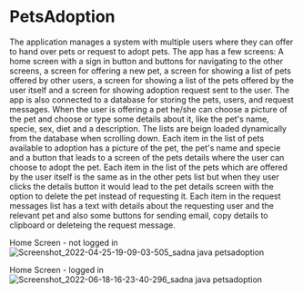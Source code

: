 # PetsAdoption
The application manages a system with multiple users where they can offer to hand over pets or request to adopt pets.
The app has a few screens: A home screen with a sign in button and buttons for navigating to the other screens, a screen for offering a new pet, a screen for showing a list of pets offered by other users, a screen for showing a list of the pets offered by the user itself and a screen for showing adoption request sent to the user.
The app is also connected to a database for storing the pets, users, and request messages.
When the user is offering a pet he/she can choose a picture of the pet and choose or type some details about it, like the pet's name, specie, sex, diet and a description.
The lists are beign loaded dynamically from the database when scrolling down.
Each item in the list of pets available to adoption has a picture of the pet, the pet's name and specie and a button that leads to a screen of the pets details where the user can choose to adopt the pet.
Each item in the list of the pets which are offered by the user itself is the same as in the other pets list but when they user clicks the details button it would lead to the pet details screen with the option to delete the pet instead of requesting it.
Each item in the request messages list has a text with details about the requesting user and the relevant pet and also some buttons for sending email, copy details to clipboard or deleteing the request message.

Home Screen - not logged in
![Screenshot_2022-04-25-19-09-03-505_sadna java petsadoption](https://user-images.githubusercontent.com/30302888/174439563-0431e5b6-9d3b-4b06-8015-e4e35a70f726.jpg)

Home Screen - logged in
![Screenshot_2022-06-18-16-23-40-296_sadna java petsadoption](https://user-images.githubusercontent.com/30302888/174439708-bc48894b-2fd9-4cae-a14a-b101ac6aaefd.jpg)
